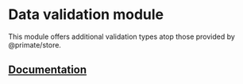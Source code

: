 # Data validation module

This module offers additional validation types atop those provided by
@primate/store.

## [Documentation](https://primatejs.com/modules/validation)
